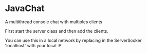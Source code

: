 # JavaChat
A multithread console chat with multiples clients

First start the server class and then add the clients.

You can use this in a local network by replacing in the ServerSocker 'localhost' with your local IP
